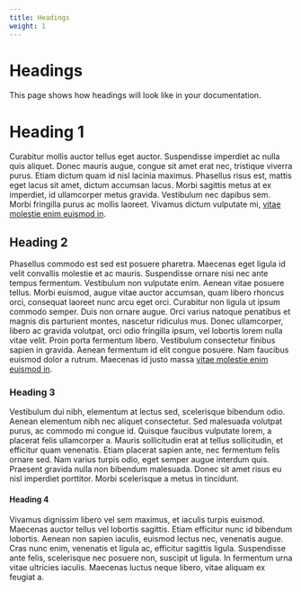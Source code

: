 ```yaml
---
title: Headings
weight: 1
---
```


# Headings

This page shows how headings will look like in your documentation.

# Heading 1

Curabitur mollis auctor tellus eget auctor. Suspendisse imperdiet ac nulla quis aliquet. Donec mauris augue, congue sit amet erat nec, tristique viverra purus. Etiam dictum quam id nisl lacinia maximus. Phasellus risus est, mattis eget lacus sit amet, dictum accumsan lacus. Morbi sagittis metus at ex imperdiet, id ullamcorper metus gravida. Vestibulum nec dapibus sem. Morbi fringilla purus ac mollis laoreet. Vivamus dictum vulputate mi, [vitae molestie enim euismod in](https://docusaurus.io/docs/api/themes/configuration#navbar-logo).

## Heading 2

Phasellus commodo est sed est posuere pharetra. Maecenas eget ligula id velit convallis molestie et ac mauris. Suspendisse ornare nisi nec ante tempus fermentum. Vestibulum non vulputate enim. Aenean vitae posuere tellus. Morbi euismod, augue vitae auctor accumsan, quam libero rhoncus orci, consequat laoreet nunc arcu eget orci. Curabitur non ligula ut ipsum commodo semper. Duis non ornare augue. Orci varius natoque penatibus et magnis dis parturient montes, nascetur ridiculus mus. Donec ullamcorper, libero ac gravida volutpat, orci odio fringilla ipsum, vel lobortis lorem nulla vitae velit. Proin porta fermentum libero. Vestibulum consectetur finibus sapien in gravida. Aenean fermentum id elit congue posuere. Nam faucibus euismod dolor a rutrum. Maecenas id justo massa [vitae molestie enim euismod in](https://docusaurus.io/docs/api/themes/configuration#navbar-logo).

### Heading 3

Vestibulum dui nibh, elementum at lectus sed, scelerisque bibendum odio. Aenean elementum nibh nec aliquet consectetur. Sed malesuada volutpat purus, ac commodo mi congue id. Quisque faucibus vulputate lorem, a placerat felis ullamcorper a. Mauris sollicitudin erat at tellus sollicitudin, et efficitur quam venenatis. Etiam placerat sapien ante, nec fermentum felis ornare sed. Nam varius turpis odio, eget semper augue interdum quis. Praesent gravida nulla non bibendum malesuada. Donec sit amet risus eu nisl imperdiet porttitor. Morbi scelerisque a metus in tincidunt.

#### Heading 4

Vivamus dignissim libero vel sem maximus, et iaculis turpis euismod. Maecenas auctor tellus vel lobortis sagittis. Etiam efficitur nunc id bibendum lobortis. Aenean non sapien iaculis, euismod lectus nec, venenatis augue. Cras nunc enim, venenatis et ligula ac, efficitur sagittis ligula. Suspendisse ante felis, scelerisque nec posuere non, suscipit ut ligula. In fermentum urna vitae ultricies iaculis. Maecenas luctus neque libero, vitae aliquam ex feugiat a.